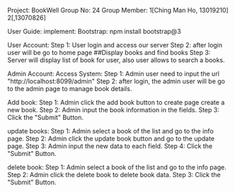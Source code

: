 Project: BookWell
Group No: 24
Group Member: 1[Ching Man Ho, 13019210] 2[,13070826]

User Guide:
implement:
    Bootstrap: npm install bootstrap@3

User Account:
Step 1: User login and access our server
Step 2: after login user will be go to home page
##Display books and find books
Step 3: Server will display list of book for user, also user allows to search a books.

Admin Account:
Access System:
Step 1: Admin user need to input the url "http://localhost:8099/admin"
Step 2: after login, the admin user will be go to the admin page to manage book details.

Add book:
Step 1: Admin click the add book button to create page create a new book.
Step 2: Admin input the book information in the fields. 
Step 3: Click the "Submit" Button.

update books:
Step 1: Admin select a book of the list and go to the info page.
Step 2: Admin click the update book button and go to the update page.
Step 3: Admin input the new data to each field.
Step 4: Click the "Submit" Button.

delete book:
Step 1: Admin select a book of the list and go to the info page.
Step 2: Admin click the delete book to delete book data.
Step 3: Click the "Submit" Button.
